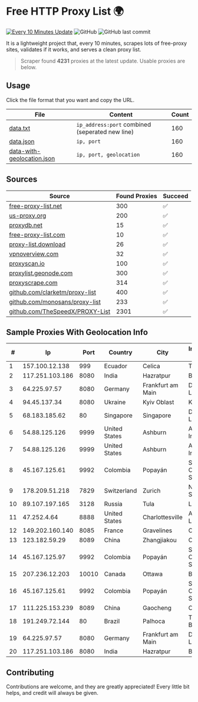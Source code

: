 
# Free HTTP Proxy List 🌍

[![Every 10 Minutes Update](https://github.com/mertguvencli/http-proxy-list/actions/workflows/main.yml/badge.svg?branch=main)](https://github.com/mertguvencli/http-proxy-list/actions/workflows/main.yml)
![GitHub](https://img.shields.io/github/license/mertguvencli/http-proxy-list)
![GitHub last commit](https://img.shields.io/github/last-commit/mertguvencli/http-proxy-list)

It is a lightweight project that, every 10 minutes, scrapes lots of free-proxy sites, validates if it works, and serves a clean proxy list.


> Scraper found **4231** proxies at the latest update. Usable proxies are below.

## Usage

Click the file format that you want and copy the URL.


|File|Content|Count|
|----|-------|-----|
|[data.txt](https://raw.githubusercontent.com/mertguvencli/http-proxy-list/main/proxy-list/data.txt)|`ip_address:port` combined (seperated new line)|160|
|[data.json](https://raw.githubusercontent.com/mertguvencli/http-proxy-list/main/proxy-list/data.json)|`ip, port`|160|
|[data-with-geolocation.json](https://raw.githubusercontent.com/mertguvencli/http-proxy-list/main/proxy-list/data-with-geolocation.json)|`ip, port, geolocation`|160|

## Sources

|Source|Found Proxies|Succeed|
|------|-------------|-------|
|[free-proxy-list.net](https://free-proxy-list.net)|300|✅|
|[us-proxy.org](https://www.us-proxy.org)|200|✅|
|[proxydb.net](http://proxydb.net)|15|✅|
|[free-proxy-list.com](https://free-proxy-list.com/?page=&port=&type%5B%5D=http&type%5B%5D=https&up_time=0&search=Search)|10|✅|
|[proxy-list.download](https://www.proxy-list.download/HTTP)|26|✅|
|[vpnoverview.com](https://vpnoverview.com/privacy/anonymous-browsing/free-proxy-servers)|32|✅|
|[proxyscan.io](https://www.proxyscan.io)|100|✅|
|[proxylist.geonode.com](https://proxylist.geonode.com/api/proxy-list?limit=300&page=1&sort_by=lastChecked&sort_type=desc&protocols=http,https)|300|✅|
|[proxyscrape.com](https://api.proxyscrape.com/v2/?request=displayproxies&protocol=http&timeout=10000&country=all&ssl=all&anonymity=all)|314|✅|
|[github.com/clarketm/proxy-list](https://raw.githubusercontent.com/clarketm/proxy-list/master/proxy-list-raw.txt)|400|✅|
|[github.com/monosans/proxy-list](https://raw.githubusercontent.com/monosans/proxy-list/main/proxies/http.txt)|233|✅|
|[github.com/TheSpeedX/PROXY-List](https://raw.githubusercontent.com/TheSpeedX/PROXY-List/master/http.txt)|2301|✅|


## Sample Proxies With Geolocation Info

|#|Ip|Port|Country|City|Internet Service Provider|
|-|--|----|-------|----|-------------------------|
|1|157.100.12.138|999|Ecuador|Celica|Telconet S.A|
|2|117.251.103.186|8080|India|Hazratpur|BSNL Internet|
|3|64.225.97.57|8080|Germany|Frankfurt am Main|DigitalOcean, LLC|
|4|94.45.137.34|8080|Ukraine|Kyiv Oblast|Kievline LLC|
|5|68.183.185.62|80|Singapore|Singapore|DigitalOcean, LLC|
|6|54.88.125.126|9999|United States|Ashburn|Amazon.com, Inc.|
|7|54.88.125.126|9999|United States|Ashburn|Amazon.com, Inc.|
|8|45.167.125.61|9992|Colombia|Popayán|Sepcom Comunicaciones SAS|
|9|178.209.51.218|7829|Switzerland|Zurich|Nine Internet Solutions AG|
|10|89.107.197.165|3128|Russia|Tula|LLC TK Altair|
|11|47.252.4.64|8888|United States|Charlottesville|Alibaba.com LLC|
|12|149.202.160.140|8085|France|Gravelines|OVH SAS|
|13|123.182.59.29|8089|China|Zhangjiakou|Chinanet|
|14|45.167.125.97|9992|Colombia|Popayán|Sepcom Comunicaciones SAS|
|15|207.236.12.203|10010|Canada|Ottawa|Bell Canada|
|16|45.167.125.61|9992|Colombia|Popayán|Sepcom Comunicaciones SAS|
|17|111.225.153.239|8089|China|Gaocheng|Chinanet|
|18|191.249.72.144|80|Brazil|Palhoca|TELEFÔNICA BRASIL S.A|
|19|64.225.97.57|8080|Germany|Frankfurt am Main|DigitalOcean, LLC|
|20|117.251.103.186|8080|India|Hazratpur|BSNL Internet|



## Contributing

Contributions are welcome, and they are greatly appreciated! Every
little bit helps, and credit will always be given.

